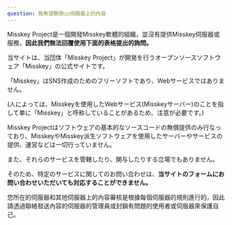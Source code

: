 ```yaml
---
question: 我希望刪除○○伺服器上的內容
---
```


Misskey Project是一個開發Misskey軟體的組織，並沒有提供Misskey伺服器或服務，**因此我們無法回覆使用下面的表格提出的詢問。**

当サイトは、当団体「Misskey Project」が開発を行うオープンソースソフトウェア「Misskey」の公式サイトです。

「Misskey」はSNS作成のためのフリーソフトであり、Webサービスではありません。

(人によっては、Misskeyを使用したWebサービス(Misskeyサーバー)のことを指して単に「Misskey」と呼称していることがあるため、注意が必要です。)

Misskey Projectはソフトウェアの基本的なソースコードの無償提供のみ行なっており、MisskeyやMisskey派生ソフトウェアを使用したサーバーやサービスの提供、運営などは一切行っていません。

また、それらのサービスを管轄したり、関与したりする立場でもありません。

そのため、特定のサービスに関してのお問い合わせは、**当サイトのフォームにお問い合わせいただいても対応することができません。**

您所在的伺服器和其他伺服器上的內容審核是根據每個伺服器的規則進行的，因此請透過聯絡發送內容的伺服器的管理員或封鎖有問題的使用者或伺服器來保護自己。
